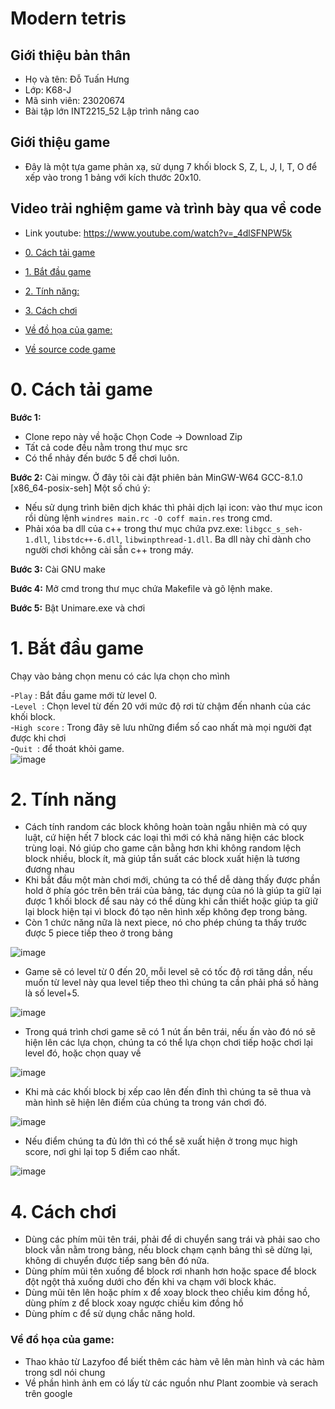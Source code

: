 # Modern tetris
## Giới thiệu bản thân
- Họ và tên: Đỗ Tuấn Hưng
- Lớp: K68-J
- Mã sinh viên: 23020674
- Bài tập lớn INT2215_52 Lập trình nâng cao

## Giới thiệu game
- Đây là một tựa game phản xạ, sử dụng 7 khối block S, Z, L, J, I, T, O để xếp vào trong 1 bảng với kích thước 20x10. 

## Video trải nghiệm game và trình bày qua về code
- Link youtube: https://www.youtube.com/watch?v=_4dlSFNPW5k

- [0. Cách tải game](#0-cách-tải-game)
- [1. Bắt đầu game](#1bắt-đầu-game)
- [2. Tính năng:](#2-tính-năng)
- [3. Cách chơi](#3-cách-chơi)
- [Về đồ họa của game:](#về-đồ-họa-của-game)
- [Về source code game](#về-source-code-game)



# 0. Cách tải game

**Bước 1:** 
- Clone repo này về hoặc Chọn Code -> Download Zip
- Tất cả code đều nằm trong thư mục src
- Có thể nhảy đến bước 5 để chơi luôn.

**Bước 2:** Cài mingw. Ở đây tôi cài đặt phiên bản MinGW-W64 GCC-8.1.0 [x86_64-posix-seh]
Một số chú ý:

- Nếu sử dụng trình biên dịch khác thì phải dịch lại icon: vào thư mục icon rồi dùng
  lệnh `windres main.rc -O coff main.res` trong cmd.<br/>
- Phải xóa ba dll của c++ trong thư mục chứa pvz.exe: `libgcc_s_seh-1.dll`, `libstdc++-6.dll`, `libwinpthread-1.dll`. Ba
  dll này chỉ dành cho người chơi không cài sẵn c++ trong máy.

**Bước 3:** Cài GNU make

**Bước 4:** Mở cmd trong thư mục chứa Makefile và gõ lệnh make.

**Bước 5:** Bật Unimare.exe và chơi

# 1. Bắt đầu game
Chạy vào bảng chọn menu có các lựa chọn cho mình

-`Play` : Bắt đầu game mới từ level 0.<br/>
-`Level` ![]() : Chọn level từ  đến 20 với mức độ rơi từ chậm đến nhanh của các khối block.<br/>
-`High score` ![](): Trong đây sẽ lưu những điểm số cao nhất mà mọi người đạt được khi chơi<br/>
-`Quit` ![]() : để thoát khỏi game.<br/>
![image](https://github.com/Kuro-orzz/Modern_Tetris/blob/main/Tetris_v3/img_src/menu.png)

# 2. Tính năng

- Cách tính random các block không hoàn toàn ngẫu nhiên mà có quy luật, cứ hiện hết 7 block các loại thì mới có khả năng hiện các block trùng loại. Nó giúp cho game cân bằng hơn khi không random lệch block nhiều, block ít, mà giúp tần suất các block xuất hiện là tương đương nhau
- Khi bắt đầu một màn chơi mới, chúng ta có thể dễ dàng thấy được phần hold ở phía góc trên bên trái của bảng, tác dụng của nó là giúp ta giữ lại được 1 khối block để sau này có thể dùng khi cần thiết hoặc giúp ta giữ lại block hiện tại vì block đó tạo nên hình xếp không đẹp trong bảng.
- Còn 1 chức năng nữa là next piece, nó cho phép chúng ta thấy trước được 5 piece tiếp theo ở trong bảng

![image](https://github.com/Kuro-orzz/Modern_Tetris/blob/main/Review_game/Game.png)

- Game sẽ có level từ 0 đến 20, mỗi level sẽ có tốc độ rơi tăng dần, nếu muốn từ level này qua level tiếp theo thì chúng ta cần phải phá số hàng là số level+5.

![image](https://github.com/Kuro-orzz/Modern_Tetris/blob/main/Review_game/choose_level.png)

- Trong quá trình chơi game sẽ có 1 nút ấn bên trái, nếu ấn vào đó nó sẽ hiện lên các lựa chọn, chúng ta có thể lựa chọn chơi tiếp hoặc chơi lại level đó, hoặc chọn quay về  

![image](https://github.com/Kuro-orzz/Modern_Tetris/blob/main/Tetris_v3/img_src/resume.png)

- Khi mà các khối block bị xếp cao lên đến đỉnh thì chúng ta sẽ thua và màn hình sẽ hiện lên điểm của chúng ta trong ván chơi đó.

![image](https://github.com/Kuro-orzz/Modern_Tetris/blob/main/Review_game/score.png)

- Nếu điểm chúng ta đủ lớn thì có thể sẽ xuất hiện ở trong mục high score, nơi ghi lại top 5 điểm cao nhất.

![image](https://github.com/Kuro-orzz/Modern_Tetris/blob/main/Review_game/high_score.png)

# 4.	 Cách chơi

- Dùng các phím mũi tên trái, phải để di chuyển sang trái và phải sao cho block vẫn nằm trong bảng, nếu block chạm cạnh bảng thì sẽ dừng lại, không di chuyển được tiếp sang bên đó nữa.
- Dùng phím mũi tên xuống để block rơi nhanh hơn hoặc space để block đột ngột thả xuống dưới cho đến khi va chạm với block khác.
- Dùng mũi tên lên hoặc phím x để xoay block theo chiều kim đồng hồ, dùng phím z để block xoay ngược chiều kim đồng hồ
- Dùng phím c để sử dụng chắc năng hold.
  
### Về đồ họa của game:
- Thao khảo từ Lazyfoo để biết thêm các hàm vẽ lên màn hình và các hàm trong sdl nói chung
- Về phần hình ảnh em có lấy từ các nguồn như Plant zoombie và serach trên google